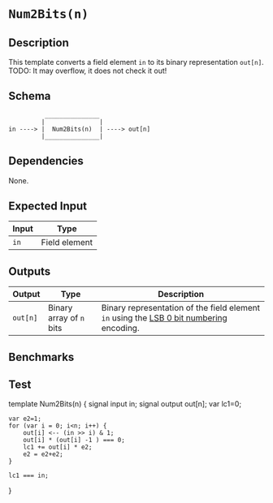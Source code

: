 # `Num2Bits(n)`

## Description

This template converts a field element `in` to its binary representation `out[n]`. 
TODO: It may overflow, it does not check it out!

## Schema

```
          _______________     
         |               |
in ----> |  Num2Bits(n)  | ----> out[n]
         |_______________|     
```

## Dependencies

None.


## Expected Input

| Input           | Type           |
| -------------   | -------------  | 
| `in`            | Field element  |

## Outputs

| Output           | Type                     | Description     |
| -------------    | -------------            | ----------      | 
| `out[n]`         | Binary array of `n` bits | Binary representation of the field element `in` using the [LSB 0 bit numbering](https://en.wikipedia.org/wiki/Bit_numbering#LSB_0_bit_numbering) encoding. |

## Benchmarks 

## Test

template Num2Bits(n) {
    signal input in;
    signal output out[n];
    var lc1=0;

    var e2=1;
    for (var i = 0; i<n; i++) {
        out[i] <-- (in >> i) & 1;
        out[i] * (out[i] -1 ) === 0;
        lc1 += out[i] * e2;
        e2 = e2+e2;
    }

    lc1 === in;
}
